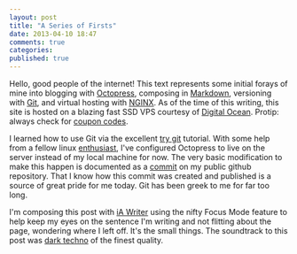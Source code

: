 ```yaml
---
layout: post
title: "A Series of Firsts"
date: 2013-04-10 18:47
comments: true
categories:
published: true
---
```


Hello, good people of the internet! This text represents some initial forays of mine into blogging with [Octopress](http://octopress.org/ "Octopress"), composing in [Markdown](http://daringfireball.net/projects/markdown/ "Markdown"), versioning with [Git](http://git-scm.com/ "Git"), and virtual hosting with [NGINX](http://nginx.com/ "NGINX"). As of the time of this writing, this site is hosted on a blazing fast SSD VPS courtesy of [Digital Ocean](https://www.digitalocean.com/ "Digital Ocean"). Protip: always check for [coupon codes](http://www.retailmenot.com/s/digitalocean "RetailMeNot").

I learned how to use Git via the excellent [try git](http://try.github.com/ "tryGit") tutorial. With some help from a fellow linux [enthusiast](http://thewonderfulworldoflinux.com/), I've configured Octopress to live on the server instead of my local machine for now. The very basic modification to make this happen is documented as a [commit](https://github.com/Teepareep/octopressin/commit/4969d157eebd97d4d3f083084981557779d7642f "github") on my public github repository. That I know how this commit was created and published is a source of great pride for me today. Git has been greek to me for far too long.

I'm composing this post with [iA Writer](http://www.iawriter.com/mac/ "iA Writer") using the nifty Focus Mode feature to help keep my eyes on the sentence I'm writing and not flitting about the page, wondering where I left off. It's the small things. The soundtrack to this post was [dark techno](http://secretthirteen.org/secret-thirteen-mix-061-yaporigami/ "Yaporigami") of the finest quality.
